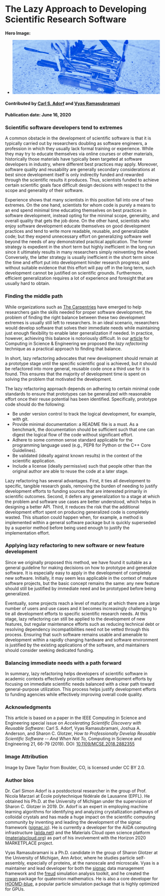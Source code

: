 # The Lazy Approach to Developing Scientific Research Software

**Hero Image:**

 - <img src='../../images/Blog_0620_YAGNI.jpg' />

#### Contributed by [Carl S. Adorf](https://github.com/csadorf "Carl S. Adorf GitHub Profile") and [Vyas Ramasubramani](https://github.com/vyasr "Vyas Ramasubramani GitHub Profile")

#### Publication date: June 16, 2020

### Scientific software developers tend to extremes

A common obstacle in the development of scientific software is that it
is typically carried out by researchers doubling as software
engineers, a profession in which they usually lack formal training or
experience. While they may try to educate themselves via online
courses or other materials, historically those materials have
typically been targeted at software developers in industry, where
different best practices may apply. Moreover, software quality and
reusability are generally secondary considerations at best since
development itself is only indirectly funded and rewarded through the
scientific results it produces. Thus, scientists funded to
achieve certain scientific goals face difficult design decisions with
respect to the scope and generality of their software.

Experience shows that many scientists in this position fall into one
of two extremes. On the one hand, scientists for whom code is purely a
means to an end spend minimal time educating themselves on best
practices in software development, instead opting for the minimal
scope, generality, and overall quality that gets the job done. On the
other hand, scientists who enjoy software development educate
themselves on good development practices and tend to write more
readable, reusable, and generalizable code; but they expend
unnecessary effort on generalizing software well beyond the needs of
any demonstrated practical application. The former strategy is
expedient in the short term but highly inefficient in the long run
since it ultimately results in many researchers simply reinventing the
wheel. Conversely, the latter strategy is usually inefficient in the
short term since the time and effort put into development hinder
research progress; and without suitable evidence that this effort will
pay off in the long term, such development cannot be justified on
scientific grounds. Furthermore, efficient generalization requires a
lot of experience and foresight that are usually hard to obtain.

### Finding the middle path

While organizations such as [The Carpentries](https://carpentries.org/)
have emerged to help researchers gain the skills needed for proper
software development, the problem of finding the right balance between
these two development extremes is usually still left to
researchers. In an ideal scenario, researchers would develop software
that solves their immediate needs while maintaining just enough
flexibility to enable later generalization if needed. In practice, however,
achieving this balance is notoriously difficult. In our
[article](https://doi.org/10.1109/MCSE.2018.2882355) for Computing in
Science & Engineering we proposed the *lazy refactoring* technique as
a practical approach to finding that balance.

In short, lazy refactoring advocates that new development should
remain at a prototype stage until the specific scientific goal is
achieved, but it should be refactored into more general, reusable code
once a third use for it is found. This ensures that the majority of
development time is spent on solving the problem that motivated the
development.

The lazy refactoring approach depends on adhering to certain minimal code standards to
ensure that prototypes can be generalized with reasonable effort once
their reuse potential has been identified. Specifically, prototype
code should do the following:
* Be under version control to track the logical development, for example,
  with git.
* Provide minimal documentation: a README file is a must. As a
  benchmark, the documentation should be sufficient such that one can digest the logical flow of the code without significant
  effort.
* Adhere to some common sense  standard applicable for the 
  programming language used (e.g., PEP8 for Python or the C++ Core
  Guidelines).
* Be validated (ideally against known results) in the context of the
  scientific application.
* Include a license (ideally permissive) such that people other than the
  original author are able to reuse the code at a later stage.

Lazy refactoring has several advantages. First, it ties all
development to specific, tangible research goals, removing the burden
of needing to justify development efforts to funding sources that are
 interested  primarily in scientific outcomes. Second, it defers any
generalization to a stage at which the problem and software use cases
are better understood, which helps in designing a better API. Third,
it reduces the risk that the additional development effort spent on
producing generalized code is completely wasted. This situation could happen
when, for example, a method is implemented within a general software
package  but is quickly superseded by a superior
method before being used enough to justify the implementation effort.

### Applying lazy refactoring  to new software or new feature development

Since we originally proposed this method, we have found it suitable as
a general guideline for making decisions on how to prototype and
generalize software. It is especially easy to apply in the
development of completely new software. Initially, it may seem less
applicable in the context of mature software projects, but the basic
concept remains  the same: any new feature should still be justified by immediate
need and be prototyped before being generalized.

Eventually, some projects reach a level of maturity at which there are
a large number of users and use cases and it becomes increasingly
challenging to tie all development efforts to specific scientific
research needs. At this stage, lazy refactoring can still be applied
to the development of new features, but regular maintenance efforts
such as reducing technical debt or resolving dependency
incompatibilities need not be vetted through this process. Ensuring
that such software remains usable and amenable to development within a
rapidly changing hardware and software environment is justified by the
existing applications of the software, and maintainers should consider
seeking dedicated funding.

### Balancing immediate needs with a path forward
In summary, lazy refactoring helps developers of scientific software
in academic contexts effectively prioritize software development
efforts by focusing on immediate scientific needs balanced with a
clear path toward general-purpose utilization. This process helps
justify development efforts to funding agencies while effectively
improving overall code quality.

### Acknowledgments

This article is based on a paper in the IEEE Computing in Science and
Engineering special issue on *Accelerating Scientific Discovery with
Reusable Software:* Carl S. Adorf, Vyas Ramasubramani, Joshua
A. Anderson, and Sharon C. Glotzer, *How to Professionally Develop
Reusable Scientific Software -- And When Not To,* Computing in Science
and Engineering 21, 66-79 (2019). DOI:
[10.1109/MCSE.2018.2882355](https://doi.org/10.1109/MCSE.2018.2882355)

### Image Attribution
Image by Dave Taylor from Boulder, CO, is licensed under CC BY 2.0.

### Author bios

Dr. Carl Simon Adorf is a postdoctoral researcher in the group of
Prof. Nicola Marzari at École polytechnique fédérale de Lausanne
(EPFL). He obtained his Ph.D. at the University of Michigan under
the supervision of Sharon C. Glotzer in 2019. Dr. Adorf is an expert in
employing machine learning algorithms for identifying and
analyzing crystallization pathways of colloidal crystals and has
made a huge impact on the scientific computing community by inventing
and leading the development of the signac framework ([signac.io](http://signac.io/)). He is
currently a developer for the AiiDA computing infrastructure
([aiida.net](http://aiida.net/)) and the Materials Cloud open science platform
([materialscloud.org](http://materialscloud.org/)) as part of his involvement with the Horizon 2020
MARKETPLACE project.

Vyas Ramasubramani is a Ph.D. candidate in the group of Sharon Glotzer
at the University of Michigan, Ann Arbor, where he studies particle
self-assembly, especially of
proteins, at the nanoscale and microscale. Vyas is a maintainer and lead developer for both the [signac](http://signac.io/)
data management framework and the [freud](http://freud.readthedocs.io/) simulation analysis toolkit,
and he created the [rowan](https://rowan.readthedocs.io/) package for quaternion mathematics. He is
also a core developer for [HOOMD-blue](http://glotzerlab.engin.umich.edu/hoomd-blue/), a popular particle simulation
package that is highly optimized for GPUs.

<!---
Publish: yes
Track: experienc
RSS update: 2020-06-16
Categories: Planning, Development
Topics: Software Engineering, Requirements, Refactoring
Tags: bssw-blog-article
Level: 2
Prerequisites: default
Aggregate: none
--->
